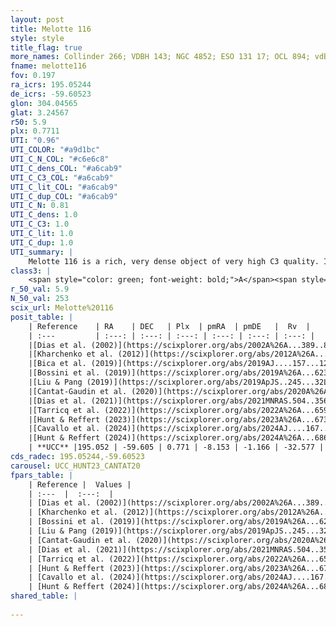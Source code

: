 ```yaml
---
layout: post
title: Melotte 116
style: style
title_flag: true
more_names: Collinder 266; VDBH 143; NGC 4852; ESO 131 17; OCL 894; vdBergh-Hagen 143; MWSC 2078; FoF 1608
fname: melotte116
fov: 0.197
ra_icrs: 195.05244
de_icrs: -59.60523
glon: 304.04565
glat: 3.24567
r50: 5.9
plx: 0.7711
UTI: "0.96"
UTI_COLOR: "#a9d1bc"
UTI_C_N_COL: "#c6e6c8"
UTI_C_dens_COL: "#a6cab9"
UTI_C_C3_COL: "#a6cab9"
UTI_C_lit_COL: "#a6cab9"
UTI_C_dup_COL: "#a6cab9"
UTI_C_N: 0.81
UTI_C_dens: 1.0
UTI_C_C3: 1.0
UTI_C_lit: 1.0
UTI_C_dup: 1.0
UTI_summary: |
    Melotte 116 is a rich, very dense object of very high C3 quality. It is very well-studied in the literature.
class3: |
    <span style="color: green; font-weight: bold;">A</span><span style="color: green; font-weight: bold;">A</span>
r_50_val: 5.9
N_50_val: 253
scix_url: Melotte%20116
posit_table: |
    | Reference    | RA    | DEC   | Plx  | pmRA  | pmDE   |  Rv  |
    | :---         | :---: | :---: | :---: | :---: | :---: | :---: |
    |[Dias et al. (2002)](https://scixplorer.org/abs/2002A%26A...389..871D) | 195.037 | -59.613 | -- | -8.41 | -2.59 | -5.0 |
    |[Kharchenko et al. (2012)](https://scixplorer.org/abs/2012A%26A...543A.156K) | 195.045 | -59.59 | -- | -8.0 | -0.5 | -- |
    |[Bica et al. (2019)](https://scixplorer.org/abs/2019AJ....157...12B) | 195.048 | -59.623 | -- | -- | -- | -- |
    |[Bossini et al. (2019)](https://scixplorer.org/abs/2019A%26A...623A.108B) | 195.046 | -59.607 | -- | -- | -- | -- |
    |[Liu & Pang (2019)](https://scixplorer.org/abs/2019ApJS..245...32L) | 195.038 | -59.595 | 0.764 | -8.104 | -1.165 | -- |
    |[Cantat-Gaudin et al. (2020)](https://scixplorer.org/abs/2020A%26A...640A...1C) | 195.046 | -59.607 | 0.752 | -8.118 | -1.205 | -- |
    |[Dias et al. (2021)](https://scixplorer.org/abs/2021MNRAS.504..356D) | 195.031 | -59.602 | 0.761 | -8.108 | -1.189 | -- |
    |[Tarricq et al. (2022)](https://scixplorer.org/abs/2022A%26A...659A..59T) | 195.046 | -59.604 | 0.77 | -8.18 | -1.13 | -- |
    |[Hunt & Reffert (2023)](https://scixplorer.org/abs/2023A%26A...673A.114H) | 195.036 | -59.605 | 0.775 | -8.163 | -1.149 | -32.751 |
    |[Cavallo et al. (2024)](https://scixplorer.org/abs/2024AJ....167...12C) | 195.008 | -59.602 | 0.776 | -- | -- | -- |
    |[Hunt & Reffert (2024)](https://scixplorer.org/abs/2024A%26A...686A..42H) | 195.036 | -59.605 | 0.775 | -8.163 | -1.149 | -32.751 |
    | **UCC** |195.052 | -59.605 | 0.771 | -8.153 | -1.166 | -32.577 | 
cds_radec: 195.05244,-59.60523
carousel: UCC_HUNT23_CANTAT20
fpars_table: |
    | Reference |  Values |
    | :---  |  :---:  |
    | [Dias et al. (2002)](https://scixplorer.org/abs/2002A%26A...389..871D) | `E(B-V)=0.45, Dist=1100.0, Age=8.3` |
    | [Kharchenko et al. (2012)](https://scixplorer.org/abs/2012A%26A...543A.156K) | `e_bv=0.25, distance=1106, log_age=8.635` |
    | [Bossini et al. (2019)](https://scixplorer.org/abs/2019A%26A...623A.108B) | `AV=1.224, Dist=10.667, logA=7.54, Fe/H=0.0` |
    | [Liu & Pang (2019)](https://scixplorer.org/abs/2019ApJS..245...32L) | `Age=0.135, Z=-0.25` |
    | [Cantat-Gaudin et al. (2020)](https://scixplorer.org/abs/2020A%26A...640A...1C) | `AVNN=0.94, DMNN=10.51, AgeNN=7.89` |
    | [Dias et al. (2021)](https://scixplorer.org/abs/2021MNRAS.504..356D) | `Av=1.371, Dist=1230, logage=7.949, [Fe/H]=0.194` |
    | [Tarricq et al. (2022)](https://scixplorer.org/abs/2022A%26A...659A..59T) | `Dist=1225, logAgeNN=7.97` |
    | [Hunt & Reffert (2023)](https://scixplorer.org/abs/2023A%26A...673A.114H) | `AV50=1.301, diffAV50=1.001, MOD50=10.439, logAge50=8.015` |
    | [Cavallo et al. (2024)](https://scixplorer.org/abs/2024AJ....167...12C) | `AV50=1.28, dMod50=10.59, logAge50=8.12, [Fe/H]50=0.49` |
    | [Hunt & Reffert (2024)](https://scixplorer.org/abs/2024A%26A...686A..42H) | `MassJ=1106.77` |
shared_table: |
    
---
```

